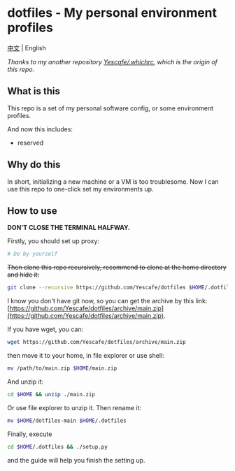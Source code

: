 # dotfiles - My personal environment profiles

[中文](/readme_cn.md) | English

*Thanks to my another repository [Yescafe/.whichrc](https://github.com/Yescafe/.whichrc), which is the origin of this repo.*

## What is this

This repo is a set of my personal software config, or some environment profiles.

And now this includes:

- reserved

## Why do this

In short, initializing a new machine or a VM is too troublesome. Now I can use this repo to one-click set my environments up.

## How to use

**DON'T CLOSE THE TERMINAL HALFWAY.**

Firstly, you should set up proxy:

```bash
# Do by yourself
```

~~Then clone this repo recursively, recommend to clone at the home directory and hide it:~~

```bash
git clone --recursive https://github.com/Yescafe/dotfiles $HOME/.dotfiles
```

I know you don't have git now, so you can get the archive by this link: [https://github.com/Yescafe/dotfiles/archive/main.zip](https://github.com/Yescafe/dotfiles/archive/main.zip).

If you have wget, you can:

```bash
wget https://github.com/Yescafe/dotfiles/archive/main.zip
```

then move it to your home, in file explorer or use shell:

```bash
mv /path/to/main.zip $HOME/main.zip
```

And unzip it:

```bash
cd $HOME && unzip ./main.zip
```

Or use file explorer to unzip it. Then rename it:

```bash
mv $HOME/dotfiles-main $HOME/.dotfiles
```

Finally, execute 

```bash
cd $HOME/.dotfiles && ./setup.py
```

and the guide will help you finish the setting up. 
